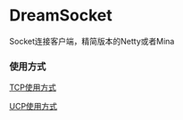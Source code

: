 # DreamSocket
Socket连接客户端，精简版本的Netty或者Mina
### 使用方式
[TCP使用方式](https://github.com/spacetimeme/DreamSocket/blob/master/src/test/java/com/dream/socket/Client.java)

[UCP使用方式](https://github.com/spacetimeme/DreamSocket/blob/master/src/test/java/com/dream/socket/UDPClient.java)
